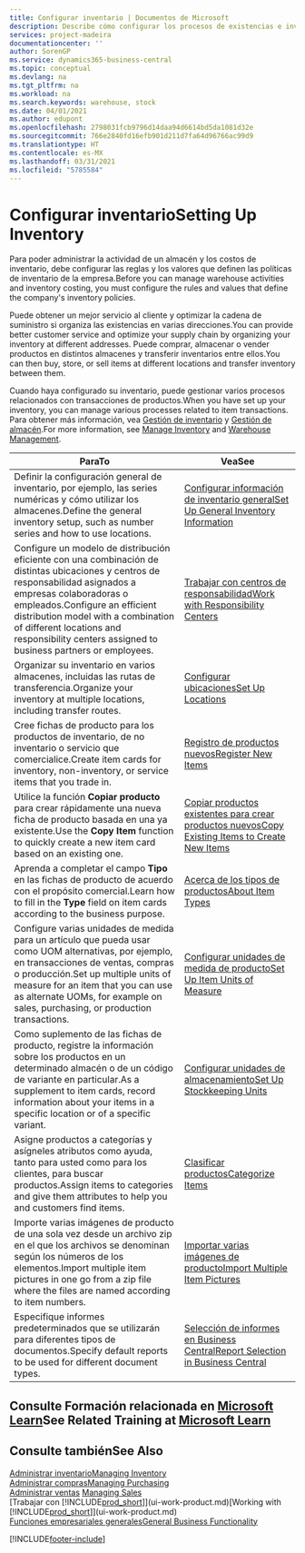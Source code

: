 ```yaml
---
title: Configurar inventario | Documentos de Microsoft
description: Describe cómo configurar los procesos de existencias e inventario, incluidas las rutas de transferencia y las ubicaciones, como los almacenes.
services: project-madeira
documentationcenter: ''
author: SorenGP
ms.service: dynamics365-business-central
ms.topic: conceptual
ms.devlang: na
ms.tgt_pltfrm: na
ms.workload: na
ms.search.keywords: warehouse, stock
ms.date: 04/01/2021
ms.author: edupont
ms.openlocfilehash: 2798031fcb9796d14daa94d6614bd5da1081d32e
ms.sourcegitcommit: 766e2840fd16efb901d211d7fa64d96766ac99d9
ms.translationtype: HT
ms.contentlocale: es-MX
ms.lasthandoff: 03/31/2021
ms.locfileid: "5785584"
---
```

# <a name="setting-up-inventory"></a><span data-ttu-id="77cd3-103">Configurar inventario</span><span class="sxs-lookup"><span data-stu-id="77cd3-103">Setting Up Inventory</span></span>
<span data-ttu-id="77cd3-104">Para poder administrar la actividad de un almacén y los costos de inventario, debe configurar las reglas y los valores que definen las políticas de inventario de la empresa.</span><span class="sxs-lookup"><span data-stu-id="77cd3-104">Before you can manage warehouse activities and inventory costing, you must configure the rules and values that define the company's inventory policies.</span></span>

<span data-ttu-id="77cd3-105">Puede obtener un mejor servicio al cliente y optimizar la cadena de suministro si organiza las existencias en varias direcciones.</span><span class="sxs-lookup"><span data-stu-id="77cd3-105">You can provide better customer service and optimize your supply chain by organizing your inventory at different addresses.</span></span> <span data-ttu-id="77cd3-106">Puede comprar, almacenar o vender productos en distintos almacenes y transferir inventarios entre ellos.</span><span class="sxs-lookup"><span data-stu-id="77cd3-106">You can then buy, store, or sell items at different locations and transfer inventory between them.</span></span>

<span data-ttu-id="77cd3-107">Cuando haya configurado su inventario, puede gestionar varios procesos relacionados con transacciones de productos.</span><span class="sxs-lookup"><span data-stu-id="77cd3-107">When you have set up your inventory, you can manage various processes related to item transactions.</span></span> <span data-ttu-id="77cd3-108">Para obtener más información, vea [Gestión de inventario](inventory-manage-inventory.md) y [Gestión de almacén](warehouse-manage-warehouse.md).</span><span class="sxs-lookup"><span data-stu-id="77cd3-108">For more information, see [Manage Inventory](inventory-manage-inventory.md) and [Warehouse Management](warehouse-manage-warehouse.md).</span></span>

| <span data-ttu-id="77cd3-109">Para</span><span class="sxs-lookup"><span data-stu-id="77cd3-109">To</span></span> | <span data-ttu-id="77cd3-110">Vea</span><span class="sxs-lookup"><span data-stu-id="77cd3-110">See</span></span> |
| --- | --- |
| <span data-ttu-id="77cd3-111">Definir la configuración general de inventario, por ejemplo, las series numéricas y cómo utilizar los almacenes.</span><span class="sxs-lookup"><span data-stu-id="77cd3-111">Define the general inventory setup, such as number series and how to use locations.</span></span> |[<span data-ttu-id="77cd3-112">Configurar información de inventario general</span><span class="sxs-lookup"><span data-stu-id="77cd3-112">Set Up General Inventory Information</span></span>](inventory-how-setup-general.md) |
|<span data-ttu-id="77cd3-113">Configure un modelo de distribución eficiente con una combinación de distintas ubicaciones y centros de responsabilidad asignados a empresas colaboradoras o empleados.</span><span class="sxs-lookup"><span data-stu-id="77cd3-113">Configure an efficient distribution model with a combination of different locations and responsibility centers assigned to business partners or employees.</span></span>|[<span data-ttu-id="77cd3-114">Trabajar con centros de responsabilidad</span><span class="sxs-lookup"><span data-stu-id="77cd3-114">Work with Responsibility Centers</span></span>](inventory-responsibility-centers.md)|
| <span data-ttu-id="77cd3-115">Organizar su inventario en varios almacenes, incluidas las rutas de transferencia.</span><span class="sxs-lookup"><span data-stu-id="77cd3-115">Organize your inventory at multiple locations, including transfer routes.</span></span> |[<span data-ttu-id="77cd3-116">Configurar ubicaciones</span><span class="sxs-lookup"><span data-stu-id="77cd3-116">Set Up Locations</span></span>](inventory-how-register-new-items.md) |
| <span data-ttu-id="77cd3-117">Cree fichas de producto para los productos de inventario, de no inventario o servicio que comercialice.</span><span class="sxs-lookup"><span data-stu-id="77cd3-117">Create item cards for inventory, non-inventory, or service items that you trade in.</span></span> |[<span data-ttu-id="77cd3-118">Registro de productos nuevos</span><span class="sxs-lookup"><span data-stu-id="77cd3-118">Register New Items</span></span>](inventory-how-register-new-items.md) |
|<span data-ttu-id="77cd3-119">Utilice la función **Copiar producto** para crear rápidamente una nueva ficha de producto basada en una ya existente.</span><span class="sxs-lookup"><span data-stu-id="77cd3-119">Use the **Copy Item** function to quickly create a new item card based on an existing one.</span></span>|[<span data-ttu-id="77cd3-120">Copiar productos existentes para crear productos nuevos</span><span class="sxs-lookup"><span data-stu-id="77cd3-120">Copy Existing Items to Create New Items</span></span>](inventory-how-copy-items.md)|
|<span data-ttu-id="77cd3-121">Aprenda a completar el campo **Tipo** en las fichas de producto de acuerdo con el propósito comercial.</span><span class="sxs-lookup"><span data-stu-id="77cd3-121">Learn how to fill in the **Type** field on item cards according to the business purpose.</span></span>|[<span data-ttu-id="77cd3-122">Acerca de los tipos de productos</span><span class="sxs-lookup"><span data-stu-id="77cd3-122">About Item Types</span></span>](inventory-about-item-types.md)|
|<span data-ttu-id="77cd3-123">Configure varias unidades de medida para un artículo que pueda usar como UOM alternativas, por ejemplo, en transacciones de ventas, compras o producción.</span><span class="sxs-lookup"><span data-stu-id="77cd3-123">Set up multiple units of measure for an item that you can use as alternate UOMs, for example on sales, purchasing, or production transactions.</span></span>|[<span data-ttu-id="77cd3-124">Configurar unidades de medida de producto</span><span class="sxs-lookup"><span data-stu-id="77cd3-124">Set Up Item Units of Measure</span></span>](inventory-how-setup-units-of-measure.md)|
|<span data-ttu-id="77cd3-125">Como suplemento de las fichas de producto, registre la información sobre los productos en un determinado almacén o de un código de variante en particular.</span><span class="sxs-lookup"><span data-stu-id="77cd3-125">As a supplement to item cards, record information about your items in a specific location or of a specific variant.</span></span>|[<span data-ttu-id="77cd3-126">Configurar unidades de almacenamiento</span><span class="sxs-lookup"><span data-stu-id="77cd3-126">Set Up Stockkeeping Units</span></span>](inventory-how-to-set-up-stockkeeping-units.md)|
| <span data-ttu-id="77cd3-127">Asigne productos a categorías y asígneles atributos como ayuda, tanto para usted como para los clientes, para buscar productos.</span><span class="sxs-lookup"><span data-stu-id="77cd3-127">Assign items to categories and give them attributes to help you and customers find items.</span></span> |[<span data-ttu-id="77cd3-128">Clasificar productos</span><span class="sxs-lookup"><span data-stu-id="77cd3-128">Categorize Items</span></span>](inventory-how-categorize-items.md) |
|<span data-ttu-id="77cd3-129">Importe varias imágenes de producto de una sola vez desde un archivo zip en el que los archivos se denominan según los números de los elementos.</span><span class="sxs-lookup"><span data-stu-id="77cd3-129">Import multiple item pictures in one go from a zip file where the files are named according to item numbers.</span></span>|[<span data-ttu-id="77cd3-130">Importar varias imágenes de producto</span><span class="sxs-lookup"><span data-stu-id="77cd3-130">Import Multiple Item Pictures</span></span>](inventory-how-import-item-pictures.md)|
|<span data-ttu-id="77cd3-131">Especifique informes predeterminados que se utilizarán para diferentes tipos de documentos.</span><span class="sxs-lookup"><span data-stu-id="77cd3-131">Specify default reports to be used for different document types.</span></span>|[<span data-ttu-id="77cd3-132">Selección de informes en Business Central</span><span class="sxs-lookup"><span data-stu-id="77cd3-132">Report Selection in Business Central</span></span>](across-report-selections.md)|

## <a name="see-related-training-at-microsoft-learn"></a><span data-ttu-id="77cd3-133">Consulte Formación relacionada en [Microsoft Learn](/learn/paths/trade-get-started-dynamics-365-business-central/)</span><span class="sxs-lookup"><span data-stu-id="77cd3-133">See Related Training at [Microsoft Learn](/learn/paths/trade-get-started-dynamics-365-business-central/)</span></span>

## <a name="see-also"></a><span data-ttu-id="77cd3-134">Consulte también</span><span class="sxs-lookup"><span data-stu-id="77cd3-134">See Also</span></span>

[<span data-ttu-id="77cd3-135">Administrar inventario</span><span class="sxs-lookup"><span data-stu-id="77cd3-135">Managing Inventory</span></span>](inventory-manage-inventory.md)  
[<span data-ttu-id="77cd3-136">Administrar compras</span><span class="sxs-lookup"><span data-stu-id="77cd3-136">Managing Purchasing</span></span>](purchasing-manage-purchasing.md)  
<span data-ttu-id="77cd3-137">[Administrar ventas](sales-manage-sales.md)  </span><span class="sxs-lookup"><span data-stu-id="77cd3-137">[Managing Sales](sales-manage-sales.md)  </span></span>  
<span data-ttu-id="77cd3-138">[Trabajar con [!INCLUDE[prod_short](includes/prod_short.md)]](ui-work-product.md)</span><span class="sxs-lookup"><span data-stu-id="77cd3-138">[Working with [!INCLUDE[prod_short](includes/prod_short.md)]](ui-work-product.md)</span></span>  
[<span data-ttu-id="77cd3-139">Funciones empresariales generales</span><span class="sxs-lookup"><span data-stu-id="77cd3-139">General Business Functionality</span></span>](ui-across-business-areas.md)


[!INCLUDE[footer-include](includes/footer-banner.md)]